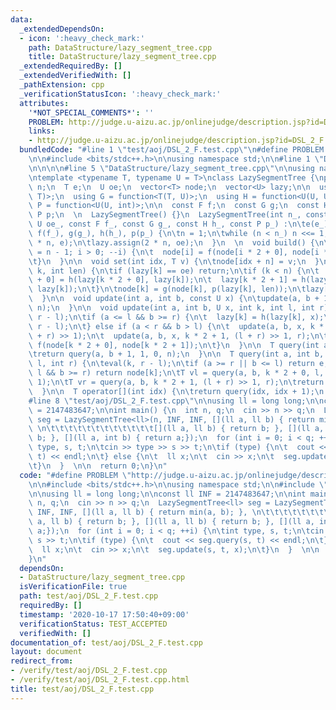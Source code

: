 ```yaml
---
data:
  _extendedDependsOn:
  - icon: ':heavy_check_mark:'
    path: DataStructure/lazy_segment_tree.cpp
    title: DataStructure/lazy_segment_tree.cpp
  _extendedRequiredBy: []
  _extendedVerifiedWith: []
  _pathExtension: cpp
  _verificationStatusIcon: ':heavy_check_mark:'
  attributes:
    '*NOT_SPECIAL_COMMENTS*': ''
    PROBLEM: http://judge.u-aizu.ac.jp/onlinejudge/description.jsp?id=DSL_2_F
    links:
    - http://judge.u-aizu.ac.jp/onlinejudge/description.jsp?id=DSL_2_F
  bundledCode: "#line 1 \"test/aoj/DSL_2_F.test.cpp\"\n#define PROBLEM \"http://judge.u-aizu.ac.jp/onlinejudge/description.jsp?id=DSL_2_F\"\
    \n\n#include <bits/stdc++.h>\n\nusing namespace std;\n\n#line 1 \"DataStructure/lazy_segment_tree.cpp\"\
    \n\n\n\n#line 5 \"DataStructure/lazy_segment_tree.cpp\"\n\nusing namespace std;\n\
    \ntemplate <typename T, typename U = T>\nclass LazySegmentTree {\npublic:\n  int\
    \ n;\n  T e;\n  U oe;\n  vector<T> node;\n  vector<U> lazy;\n\n  using F = function<T(T,\
    \ T)>;\n  using G = function<T(T, U)>;\n  using H = function<U(U, U)>;\n  using\
    \ P = function<U(U, int)>;\n\n  const F f;\n  const G g;\n  const H h;\n  const\
    \ P p;\n  \n  LazySegmentTree() {}\n  LazySegmentTree(int n_, const T e_, const\
    \ U oe_, const F f_, const G g_, const H h_, const P p_) :\n\te(e_), oe(oe_),\
    \ f(f_), g(g_), h(h_), p(p_) {\n\tn = 1;\n\twhile (n < n_) n <<= 1;\n\tnode.assign(2\
    \ * n, e);\n\tlazy.assign(2 * n, oe);\n  }\n  \n  void build() {\n\tfor (int i\
    \ = n - 1; i > 0; --i) {\n\t  node[i] = f(node[i * 2 + 0], node[i * 2 + 1]);\n\
    \t}\n  }\n\n  void set(int idx, T v) {\n\tnode[idx + n] = v;\n  }\n\n  void eval(int\
    \ k, int len) {\n\tif (lazy[k] == oe) return;\n\tif (k < n) {\n\t  lazy[k * 2\
    \ + 0] = h(lazy[k * 2 + 0], lazy[k]);\n\t  lazy[k * 2 + 1] = h(lazy[k * 2 + 1],\
    \ lazy[k]);\n\t}\n\tnode[k] = g(node[k], p(lazy[k], len));\n\tlazy[k] = oe;\n\
    \  }\n\n  void update(int a, int b, const U x) {\n\tupdate(a, b + 1, x, 1, 0,\
    \ n);\n  }\n\n  void update(int a, int b, U x, int k, int l, int r) {\n\teval(k,\
    \ r - l);\n\tif (a <= l && b >= r) {\n\t  lazy[k] = h(lazy[k], x);\n\t  eval(k,\
    \ r - l);\n\t} else if (a < r && b > l) {\n\t  update(a, b, x, k * 2 + 0, l, (l\
    \ + r) >> 1);\n\t  update(a, b, x, k * 2 + 1, (l + r) >> 1, r);\n\t  node[k] =\
    \ f(node[k * 2 + 0], node[k * 2 + 1]);\n\t}\n  }\n\n  T query(int a, int b) {\n\
    \treturn query(a, b + 1, 1, 0, n);\n  }\n\n  T query(int a, int b, int k, int\
    \ l, int r) {\n\teval(k, r - l);\n\tif (a >= r || b <= l) return e;\n\tif (a <=\
    \ l && b >= r) return node[k];\n\tT vl = query(a, b, k * 2 + 0, l, (l + r) >>\
    \ 1);\n\tT vr = query(a, b, k * 2 + 1, (l + r) >> 1, r);\n\treturn f(vl, vr);\n\
    \  }\n\n  T operator[](int idx) {\n\treturn query(idx, idx + 1);\n  }\n};\n\n\n\
    #line 8 \"test/aoj/DSL_2_F.test.cpp\"\n\nusing ll = long long;\n\nconst ll INF\
    \ = 2147483647;\n\nint main() {\n  int n, q;\n  cin >> n >> q;\n  LazySegmentTree<ll>\
    \ seg = LazySegmentTree<ll>(n, INF, INF, [](ll a, ll b) { return min(a, b); },\
    \ \n\t\t\t\t\t\t\t\t\t\t\t\t[](ll a, ll b) { return b; }, [](ll a, ll b) { return\
    \ b; }, [](ll a, int b) { return a;});\n  for (int i = 0; i < q; ++i) {\n\tint\
    \ type, s, t;\n\tcin >> type >> s >> t;\n\tif (type) {\n\t  cout << seg.query(s,\
    \ t) << endl;\n\t} else {\n\t  ll x;\n\t  cin >> x;\n\t  seg.update(s, t, x);\n\
    \t}\n  }  \n\n  return 0;\n}\n"
  code: "#define PROBLEM \"http://judge.u-aizu.ac.jp/onlinejudge/description.jsp?id=DSL_2_F\"\
    \n\n#include <bits/stdc++.h>\n\nusing namespace std;\n\n#include \"../../DataStructure/lazy_segment_tree.cpp\"\
    \n\nusing ll = long long;\n\nconst ll INF = 2147483647;\n\nint main() {\n  int\
    \ n, q;\n  cin >> n >> q;\n  LazySegmentTree<ll> seg = LazySegmentTree<ll>(n,\
    \ INF, INF, [](ll a, ll b) { return min(a, b); }, \n\t\t\t\t\t\t\t\t\t\t\t\t[](ll\
    \ a, ll b) { return b; }, [](ll a, ll b) { return b; }, [](ll a, int b) { return\
    \ a;});\n  for (int i = 0; i < q; ++i) {\n\tint type, s, t;\n\tcin >> type >>\
    \ s >> t;\n\tif (type) {\n\t  cout << seg.query(s, t) << endl;\n\t} else {\n\t\
    \  ll x;\n\t  cin >> x;\n\t  seg.update(s, t, x);\n\t}\n  }  \n\n  return 0;\n\
    }\n"
  dependsOn:
  - DataStructure/lazy_segment_tree.cpp
  isVerificationFile: true
  path: test/aoj/DSL_2_F.test.cpp
  requiredBy: []
  timestamp: '2020-10-17 17:50:40+09:00'
  verificationStatus: TEST_ACCEPTED
  verifiedWith: []
documentation_of: test/aoj/DSL_2_F.test.cpp
layout: document
redirect_from:
- /verify/test/aoj/DSL_2_F.test.cpp
- /verify/test/aoj/DSL_2_F.test.cpp.html
title: test/aoj/DSL_2_F.test.cpp
---
```

